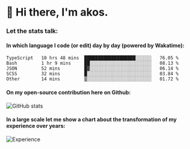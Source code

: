 # 👋 Hi there, I'm akos. 


### Let the stats talk:


#### In which language I code (or edit) day by day (powered by Wakatime): 

<!--START_SECTION:waka-->

```text
TypeScript   10 hrs 48 mins  ███████████████████░░░░░░   76.05 %
Bash         1 hr 9 mins     ██░░░░░░░░░░░░░░░░░░░░░░░   08.13 %
JSON         52 mins         █▓░░░░░░░░░░░░░░░░░░░░░░░   06.14 %
SCSS         32 mins         █░░░░░░░░░░░░░░░░░░░░░░░░   03.84 %
Other        14 mins         ▒░░░░░░░░░░░░░░░░░░░░░░░░   01.72 %
```

<!--END_SECTION:waka-->

#### On my open-source contribution here on Github:
 
![GitHub stats](https://github-readme-stats.vercel.app/api?username=akosbalasko)

#### In a large scale let me show a chart about the transformation of my experience over years:   

![Experience](https://cr-skills-chart-widget.azurewebsites.net/api/api?username=akosbalasko)
